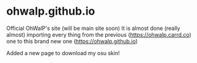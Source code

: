 # ohwalp.github.io
Official OhWalP's site (will be main site soon)
It is almost done (really almost) importing every thing from the previous (https://ohwalp.carrd.co) one to this brand new one (https://ohwalp.github.io)

Added a new page to download my osu skin!

